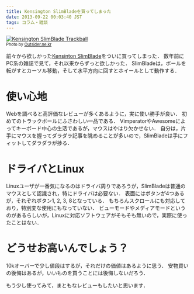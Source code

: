 ```yaml
---
title: Kensington SlimBladeを買ってしまった
date: 2013-09-22 00:03:40 JST
tags: コラム・雑談
---
```


[![Kensington SlimBlade Trackball](http://farm3.staticflickr.com/2747/4349245842_29f210b9dc_z.jpg)](http://www.flickr.com/photos/rockdoli/4349245842/)  
<span style="font-size: 80%">Photo by <a href="http://www.flickr.com/photos/rockdoli/4349245842">Outsider.ne.kr</a></span>

前々から欲しかった[Kensinton SlimBlade](http://www.nanayojapan.co.jp/products/tball/72327.html)をついに買ってしまった．
数年前にPC系の雑誌で見て，それ以来からずっと欲しかった．
SlimBladeは，ボールを転がすとカーソル移動，そして水平方向に回すとホイールとして動作する．

# 使い心地

Webを調べると高評価なレビューが多くあるように，実に使い勝手が良い．
初めてのトラックボールにふさわしい一品である．
VimperatorやAwesomeによってキーボード中心の生活であるが，マウスはやはり欠かせない．
自分は，片手にマウスを握ってダラダラ記事を眺めることが多いので，SlimBladeは手にフィットしてダラダラが捗る．

# ドライバとLinux

Linuxユーザが一番気になるのはドライバ周りであろうが，SlimBladeは普通のマウスとして認識され，特にドライバは必要ない．
表面にはボタンが4つあるが，それぞれボタン1, 2, 3, 8となっている．
もちろんスクロールにも対応しており，特別変な使用にもなっていない．
ビューモードやメディアモードというのがあるらしいが，Linuxに対応ソフトウェアがそもそも無いので，実際に使ったことはない．

# どうせお高いんでしょう？

10kオーバーで少し値段はするが，それだけの価値はあるように思う．
安物買いの後悔はあるが，いいものを買うことには後悔しないだろう．

もう少し使ってみて，まともなレビューもしたいと思います．

